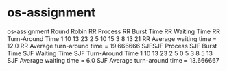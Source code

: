 # os-assignment
os-assignment
Round Robin
RR Process	 RR Burst Time	 RR Waiting Time	 RR Turn-Around Time
1		 10		 13		 23
2		 5		 10		 15
3		 8		 13		 21
RR  Average waiting time = 12.0
RR  Average turn-around time = 19.666666
SJFSJF Process	 SJF Burst Time	 SJF Waiting Time	 SJF Turn-Around Time
1		 10		 13		 23
2		 5		 0		 5
3		 8		 5		 13
SJF Average waiting time = 6.0
SJF Average turn-around time = 13.666667
